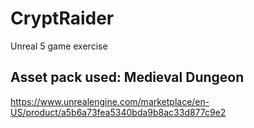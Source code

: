 # CryptRaider
Unreal 5 game exercise

## Asset pack used: Medieval Dungeon
https://www.unrealengine.com/marketplace/en-US/product/a5b6a73fea5340bda9b8ac33d877c9e2
